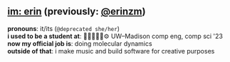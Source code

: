 ## [**im**: erin](https://imer.in) (previously: [@erinzm](https://github.com/erinzm))<br>
**pronouns**: it/its (`@deprecated she/her`)<br>
**i used to be a student at**: 🏳️‍⚧️🏳️‍🌈🧪⚙ UW–Madison comp eng, comp sci '23<br>
**now my official job is**: doing molecular dynamics<br>
**outside of that**: i make music and build software for creative purposes<br>
